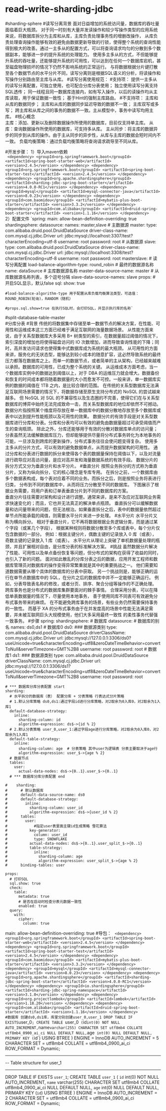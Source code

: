 # read-write-sharding-jdbc
#sharding-sphere
#读写分离背景
面对日益增加的系统访问量，数据库的吞吐量面临着巨大瓶颈。 对于同一时刻有大量并发读操作和较少写操作类型的应用系统来说，将数据库拆分为主库和从库，主库负责处理事务性的增删改操作，
从库负责处理查询操作能够有效的避免由数据更新导致的行锁，使得整个系统的查询性能得到极大的改善。通过一主多从的配置方式，可以将查询请求均匀的分散到多个数据副本，能够进一步的提升系统的处理能力。 
使用多主多从的方式，不但能够提升系统的吞吐量，还能够提升系统的可用性，可以达到在任何一个数据库宕机，甚至磁盘物理损坏的情况下仍然不影响系统的正常运行。
与将数据根据分片键打散至各个数据节点的水平分片不同，读写分离则是根据SQL语义的分析，将读操作和写操作分别路由至主库与从库。
#读写分离使用规范：
  #支持项：
      提供一主多从的读写分离配置，可独立使用，也可配合分库分表使用；
      独立使用读写分离支持SQL透传；
      同一线程且同一数据库连接内，如有写入操作，以后的读操作均从主库读取，用于保证数据一致性；
      基于Hint的强制主库路由。
  #不支持项：
      主库和从库的数据同步；
      主库和从库的数据同步延迟导致的数据不一致；
      主库双写或多写；
      跨主库和从库之间的事务的数据不一致。主从模型中，事务中读写均用主库。
#核心概念             
主库：添加、更新以及删除数据操作所使用的数据库，目前仅支持单主库。
从库：查询数据操作所使用的数据库，可支持多从库。
主从同步：将主库的数据异步的同步到从库的操作。由于主从同步的异步性，从库与主库的数据会短时间内不一致。
负载均衡策略：通过负载均衡策略将查询请求疏导至不同从库。 

#开发步骤：
1）导入maven依赖  
` <dependency>
             <groupId>org.springframework.boot</groupId>
             <artifactId>spring-boot-starter-web</artifactId>
             <version>2.4.5</version>
         </dependency>
         <dependency>
             <groupId>org.springframework.boot</groupId>
             <artifactId>spring-boot-starter-test</artifactId>
             <version>2.4.5</version>
         </dependency>
         <dependency>
             <groupId>org.apache.shardingsphere</groupId>
             <artifactId>sharding-jdbc-spring-boot-starter</artifactId>
             <version>4.0.0-RC1</version>
         </dependency>
         <dependency>
             <groupId>mysql</groupId>
             <artifactId>mysql-connector-java</artifactId>
             <version>8.0.23</version>
         </dependency>
         <dependency>
             <groupId>com.baomidou</groupId>
             <artifactId>mybatis-plus-boot-starter</artifactId>
             <version>3.3.2</version>
         </dependency>
         <dependency>
             <groupId>com.alibaba</groupId>
             <artifactId>druid-spring-boot-starter</artifactId>
             <version>1.1.16</version>
         </dependency>`      
 2）配置文件
 `spring:
    main:
      allow-bean-definition-overriding: true
    shardingsphere:
      datasource:
        names:
          master,slave
        # 主数据源
        master:
          type: com.alibaba.druid.pool.DruidDataSource
          driver-class-name: com.mysql.cj.jdbc.Driver
          url: jdbc:mysql://localhost:3307/test?characterEncoding=utf-8
          username: root
          password: root
        # 从数据源
        slave:
          type: com.alibaba.druid.pool.DruidDataSource
          driver-class-name: com.mysql.cj.jdbc.Driver
          url: jdbc:mysql://localhost:3308/test?characterEncoding=utf-8
          username: root
          password: root
      masterslave:
        # 读写分离配置
        load-balance-algorithm-type: round_robin
        # 最终的数据源名称
        name: dataSource
        # 主库数据源名称
        master-data-source-name: master
        # 从库数据源名称列表，多个逗号分隔
        slave-data-source-names: slave
      props:
        # 开启SQL显示，默认false
        sql:
          show: true
  
  
    #load-balance-algorithm-type 用于配置从库负载均衡算法类型，可选值：ROUND_ROBIN(轮询)，RANDOM（随机）
  
    #props.sql.show=true 在执行SQL时，会打印SQL，并显示执行库的名称`  
     
#split-database-table-master   
#分库分表
 #背景
传统的将数据集中存储至单一数据节点的解决方案，在性能、可用性和运维成本这三方面已经难于满足互联网的海量数据场景。
从性能方面来说，由于关系型数据库大多采用 B+ 树类型的索引，在数据量超过阈值的情况下，索引深度的增加也将使得磁盘访问的 IO 次数增加，进而导致查询性能的下降；同时，高并发访问请求也使得集中式数据库成为系统的最大瓶颈。
从可用性的方面来讲，服务化的无状态型，能够达到较小成本的随意扩容，这必然导致系统的最终压力都落在数据库之上。而单一的数据节点，或者简单的主从架构，已经越来越难以承担。数据库的可用性，已成为整个系统的关键。
从运维成本方面考虑，当一个数据库实例中的数据达到阈值以上，对于 DBA 的运维压力就会增大。数据备份和恢复的时间成本都将随着数据量的大小而愈发不可控。一般来讲，单一数据库实例的数据的阈值在 1TB 之内，是比较合理的范围。
在传统的关系型数据库无法满足互联网场景需要的情况下，将数据存储至原生支持分布式的 NoSQL 的尝试越来越多。 但 NoSQL 对 SQL 的不兼容性以及生态圈的不完善，使得它们在与关系型数据库的博弈中始终无法完成致命一击，而关系型数据库的地位却依然不可撼动。
数据分片指按照某个维度将存放在单一数据库中的数据分散地存放至多个数据库或表中以达到提升性能瓶颈以及可用性的效果。 数据分片的有效手段是对关系型数据库进行分库和分表。分库和分表均可以有效的避免由数据量超过可承受阈值而产生的查询瓶颈。 除此之外，分库还能够用于有效的分散对数据库单点的访问量；
分表虽然无法缓解数据库压力，但却能够提供尽量将分布式事务转化为本地事务的可能，一旦涉及到跨库的更新操作，分布式事务往往会使问题变得复杂。 使用多主多从的分片方式，可以有效的避免数据单点，从而提升数据架构的可用性。
通过分库和分表进行数据的拆分来使得各个表的数据量保持在阈值以下，以及对流量进行疏导应对高访问量，是应对高并发和海量数据系统的有效手段。 数据分片的拆分方式又分为垂直分片和水平分片。
#垂直分片
 按照业务拆分的方式称为垂直分片，又称为纵向拆分，它的核心理念是专库专用。 在拆分之前，一个数据库由多个数据表构成，每个表对应着不同的业务。而拆分之后，则是按照业务将表进行归类，
 分布到不同的数据库中，从而将压力分散至不同的数据库。 下图展示了根据业务需要，将用户表和订单表垂直分片到不同的数据库的方案。  
垂直分片往往需要对架构和设计进行调整。通常来讲，是来不及应对互联网业务需求快速变化的；而且，它也并无法真正的解决单点瓶颈。 垂直拆分可以缓解数据量和访问量带来的问题，但无法根治。如果垂直拆分之后，表中的数据量依然超过单节点所能承载的阈值，则需要水平分片来进一步处理。
#水平分片
水平分片又称为横向拆分。 相对于垂直分片，它不再将数据根据业务逻辑分类，而是通过某个字段（或某几个字段），
根据某种规则将数据分散至多个库或表中，每个分片仅包含数据的一部分。 例如：根据主键分片，偶数主键的记录放入 0 库（或表），
奇数主键的记录放入 1 库（或表）。
水平分片从理论上突破了单机数据量处理的瓶颈，并且扩展相对自由，是分库分表的标准解决方案。
#挑战
虽然数据分片解决了性能、可用性以及单点备份恢复等问题，但分布式的架构在获得了收益的同时，也引入了新的问题。
面对如此散乱的分库分表之后的数据，应用开发工程师和数据库管理员对数据库的操作变得异常繁重就是其中的重要挑战之一。
他们需要知道数据需要从哪个具体的数据库的分表中获取。
另一个挑战则是，能够正确的运行在单节点数据库中的 SQL，在分片之后的数据库中并不一定能够正确运行。
例如，分表导致表名称的修改，或者分页、排序、聚合分组等操作的不正确处理。
跨库事务也是分布式的数据库集群要面对的棘手事情。 合理采用分表，可以在降低单表数据量的情况下，尽量使用本地事务，
善于使用同库不同表可有效避免分布式事务带来的麻烦。 在不能避免跨库事务的场景，有些业务仍然需要保持事务的一致性。 
而基于 XA 的分布式事务由于在并发度高的场景中性能无法满足需要，并未被互联网巨头大规模使用，他们大多采用最终一致性
的柔性事务代替强一致事务。
#步骤
spring:
  shardingsphere:
    # 数据库
    datasource:
      # 数据库的别名
      names: ds0,ds1
      # 数据库0
      ds0:
        ###  数据源类别
        type: com.alibaba.druid.pool.DruidDataSource
        driverClassName: com.mysql.cj.jdbc.Driver
        url: jdbc:mysql://127.0.0.1:3306/ds0?useUnicode=true&characterEncoding=utf8&zeroDateTimeBehavior=convertToNull&serverTimezone=GMT%2B8
        username: root
        password: root
      # 数据库1
      ds1:
        ###  数据源类别
        type: com.alibaba.druid.pool.DruidDataSource
        driverClassName: com.mysql.cj.jdbc.Driver
        url: jdbc:mysql://127.0.0.1:3306/ds1?useUnicode=true&characterEncoding=utf8&zeroDateTimeBehavior=convertToNull&serverTimezone=GMT%2B8
        username: root
        password: root

    # *** 数据库分库分表配置 start
    sharding:
      # 水平拆分的数据库（表） 配置分库 + 分表策略 行表达式分片策略
      # 1.默认分库策略 ds0,ds1:通过字段id进行分库策略，对2取余为0入库0，对2取余为1入库1
      default-database-strategy:
        inline:
          sharding-column: id
          algorithm-expression: ds$->{id % 2}
      # 2.默认分表策略 user_0,user_1:通过字段age进行分库策略，对2取余为0入库0，对2取余为1入库1
      default-table-strategy:
        inline:
          sharding-column: age  # 分表策略 其中user为逻辑表 分表主要取决于age行
          algorithm-expression: user_$->{age % 2}
      # 数据节点
      tables:
        user:
          actual-data-nodes: ds$->{0..1}.user_$->{0..1}
      # *** 数据库分库分表配置 end

    #    sharding:
    #      # 默认数据库
    #      default-data-source-name: ds0
    #      default-database-strategy:
    #        inline:
    #          sharding-column: user_id
    #          algorithm-expression: ds$->{user_id % 2}
    #      tables:
    #        user:
    #            #指定user表里面主键id生成策略 雪花算法
    #          key-generator:
    #            column: user_id
    #            type: SNOWFLAKE
    #          actual-data-nodes: ds$->{0..1}.user_split_$->{0..1}
    #          table-strategy:
    #            inline:
    #              sharding-column: age
    #              algorithm-expression: user_split_$->{age % 2}
    #      binding-tables: user

    props:
      # 打印SQL
      sql.show: true
      check:
        table:
          metadata: true
          # 是否在启动时检查分表元数据一致性
          enabled: true
      query:
        with:
          cipher:
            column: true
  main:
    allow-bean-definition-overriding: true
#导包：
` <dependency>
             <groupId>org.springframework.boot</groupId>
             <artifactId>spring-boot-starter-web</artifactId>
             <version>2.4.5</version>
         </dependency>
         <dependency>
             <groupId>org.springframework.boot</groupId>
             <artifactId>spring-boot-starter-test</artifactId>
             <version>2.4.5</version>
         </dependency>
         <dependency>
             <groupId>com.baomidou</groupId>
             <artifactId>mybatis-plus-boot-starter</artifactId>
             <version>3.3.2</version>
         </dependency>
         <dependency>
             <groupId>mysql</groupId>
             <artifactId>mysql-connector-java</artifactId>
             <version>8.0.23</version>
         </dependency>
         <dependency>
             <groupId>org.apache.shardingsphere</groupId>
             <artifactId>sharding-jdbc-spring-boot-starter</artifactId>
             <version>4.0.0-RC1</version>
         </dependency>
         <dependency>
             <groupId>io.shardingsphere</groupId>
             <artifactId>sharding-jdbc-spring-namespace</artifactId>
             <version>3.1.0</version>
         </dependency>
         <dependency>
             <groupId>org.projectlombok</groupId>
             <artifactId>lombok</artifactId>
             <version>1.18.20</version>
         </dependency>
         <dependency>
             <groupId>com.alibaba</groupId>
             <artifactId>druid-spring-boot-starter</artifactId>
             <version>1.1.16</version>
         </dependency>`    
`
#数据库
创建ds0,ds1库，库里分别创建user_0,user_1
DROP TABLE IF EXISTS `user_0`;
CREATE TABLE `user_0`  (
  `id` int(0) NOT NULL AUTO_INCREMENT,
  `name` varchar(255) CHARACTER SET utf8mb4 COLLATE utf8mb4_0900_ai_ci NULL DEFAULT NULL,
  `age` int(0) NULL DEFAULT NULL,
  PRIMARY KEY (`id`) USING BTREE
) ENGINE = InnoDB AUTO_INCREMENT = 5 CHARACTER SET = utf8mb4 COLLATE = utf8mb4_0900_ai_ci ROW_FORMAT = Dynamic;

-- ----------------------------
-- Table structure for user_1
-- ----------------------------
DROP TABLE IF EXISTS `user_1`;
CREATE TABLE `user_1`  (
  `id` int(0) NOT NULL AUTO_INCREMENT,
  `name` varchar(255) CHARACTER SET utf8mb4 COLLATE utf8mb4_0900_ai_ci NULL DEFAULT NULL,
  `age` int(0) NULL DEFAULT NULL,
  PRIMARY KEY (`id`) USING BTREE
) ENGINE = InnoDB AUTO_INCREMENT = 2 CHARACTER SET = utf8mb4 COLLATE = utf8mb4_0900_ai_ci ROW_FORMAT = Dynamic;
